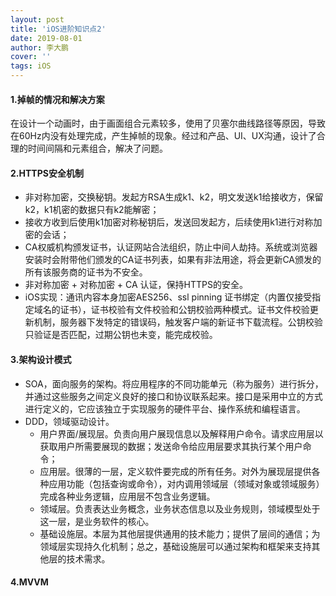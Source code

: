 ```yaml
---
layout: post
title: 'iOS进阶知识点2'
date: 2019-08-01
author: 李大鹏
cover: ''
tags: iOS
---
```


#### 1.掉帧的情况和解决方案
在设计一个动画时，由于画面组合元素较多，使用了贝塞尔曲线路径等原因，导致在60Hz内没有处理完成，产生掉帧的现象。经过和产品、UI、UX沟通，设计了合理的时间间隔和元素组合，解决了问题。

#### 2.HTTPS安全机制
* 非对称加密，交换秘钥。发起方RSA生成k1、k2，明文发送k1给接收方，保留k2，k1机密的数据只有k2能解密；
* 接收方收到后使用k1加密对称秘钥后，发送回发起方，后续使用k1进行对称加密的会话；
* CA权威机构颁发证书，认证网站合法组织，防止中间人劫持。系统或浏览器安装时会附带他们颁发的CA证书列表，如果有非法用途，将会更新CA颁发的所有该服务商的证书为不安全。
* 非对称加密 + 对称加密 + CA 认证，保持HTTPS的安全。
* iOS实现：通讯内容本身加密AES256、ssl pinning 证书绑定（内置仅接受指定域名的证书），证书校验有文件校验和公钥校验两种模式。证书文件校验更新机制，服务器下发特定的错误码，触发客户端的新证书下载流程。公钥校验只验证是否匹配，过期公钥也未变，能完成校验。

#### 3.架构设计模式
* SOA，面向服务的架构。将应用程序的不同功能单元（称为服务）进行拆分，并通过这些服务之间定义良好的接口和协议联系起来。接口是采用中立的方式进行定义的，它应该独立于实现服务的硬件平台、操作系统和编程语言。
* DDD，领域驱动设计。
  * 用户界面/展现层。负责向用户展现信息以及解释用户命令。请求应用层以获取用户所需要展现的数据；发送命令给应用层要求其执行某个用户命令；
  * 应用层。很薄的一层，定义软件要完成的所有任务。对外为展现层提供各种应用功能（包括查询或命令），对内调用领域层（领域对象或领域服务）完成各种业务逻辑，应用层不包含业务逻辑。
  * 领域层。负责表达业务概念，业务状态信息以及业务规则，领域模型处于这一层，是业务软件的核心。
  * 基础设施层。本层为其他层提供通用的技术能力；提供了层间的通信；为领域层实现持久化机制；总之，基础设施层可以通过架构和框架来支持其他层的技术需求。  

#### 4.MVVM
